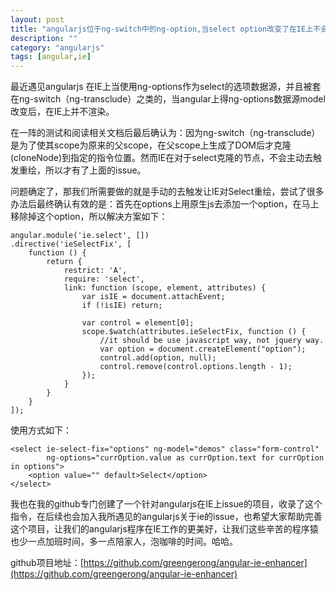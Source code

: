 ```yaml
---
layout: post
title: "angularjs位于ng-switch中的ng-option,当select option改变了在IE上不会重新渲染 issue解决方案"
description: ""
category: "angularjs"
tags: [angular,ie]
---
```


最近遇见angularjs 在IE上当使用ng-options作为select的选项数据源，并且被套在ng-switch（ng-transclude）之类的，当angular上得ng-options数据源model改变后，在IE上并不渲染。


在一阵的测试和阅读相关文档后最后确认为：因为ng-switch（ng-transclude）是为了使其scope为原来的父scope，在父scope上生成了DOM后才克隆(cloneNode)到指定的指令位置。然而IE在对于select克隆的节点，不会主动去触发重绘，所以才有了上面的issue。

问题确定了，那我们所需要做的就是手动的去触发让IE对Select重绘，尝试了很多办法后最终确认有效的是：首先在options上用原生js去添加一个option，在马上移除掉这个option，所以解决方案如下：
	
	angular.module('ie.select', [])
    .directive('ieSelectFix', [
        function () {
            return {
                restrict: 'A',
                require: 'select',
                link: function (scope, element, attributes) {
                    var isIE = document.attachEvent;
                    if (!isIE) return;

                    var control = element[0];
                    scope.$watch(attributes.ieSelectFix, function () {
                        //it should be use javascript way, not jquery way.
                        var option = document.createElement("option");
                        control.add(option, null);
                        control.remove(control.options.length - 1);
                    });
                }
            }
        }
    ]);



使用方式如下：

	
	<select ie-select-fix="options" ng-model="demos" class="form-control"
            ng-options="currOption.value as currOption.text for currOption in options">
        <option value="" default>Select</option>
    </select>



我也在我的github专门创建了一个针对angularjs在IE上issue的项目，收录了这个指令，在后续也会加入我所遇见的angularjs关于ie的issue，也希望大家帮助完善这个项目，让我们的angularjs程序在IE工作的更美好，让我们这些辛苦的程序猿也少一点加班时间，多一点陪家人，泡咖啡的时间。哈哈。


github项目地址：[https://github.com/greengerong/angular-ie-enhancer](https://github.com/greengerong/angular-ie-enhancer)